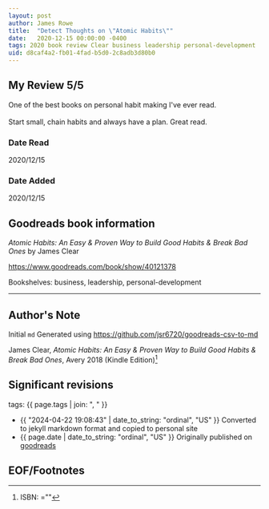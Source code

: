 ```yaml
---
layout: post
author: James Rowe
title:  "Detect Thoughts on \"Atomic Habits\""
date:   2020-12-15 00:00:00 -0400
tags: 2020 book review Clear business leadership personal-development
uid: d8caf4a2-fb01-4fad-b5d0-2c8adb3d80b0
---
```




## My Review 5/5

One of the best books on personal habit making I've ever read.<br/><br/>Start small, chain habits and always have a plan. Great read.

### Date Read
2020/12/15

### Date Added
2020/12/15

## Goodreads book information

*Atomic Habits: An Easy & Proven Way to Build Good Habits & Break Bad Ones* by James Clear

https://www.goodreads.com/book/show/40121378

Bookshelves: business, leadership, personal-development

---

## Author's Note

Initial `md` Generated using https://github.com/jsr6720/goodreads-csv-to-md

James Clear, *Atomic Habits: An Easy & Proven Way to Build Good Habits & Break Bad Ones*,  Avery 2018 (Kindle Edition)[^1]

## Significant revisions

tags: {{ page.tags | join: ", " }} <!-- todo move this somewhere -->

- {{ "2024-04-22 19:08:43" | date_to_string: "ordinal", "US" }} Converted to jekyll markdown format and copied to personal site
- {{ page.date | date_to_string: "ordinal", "US" }} Originally published on [goodreads](https://www.goodreads.com)

## EOF/Footnotes

[^1]: ISBN: =""